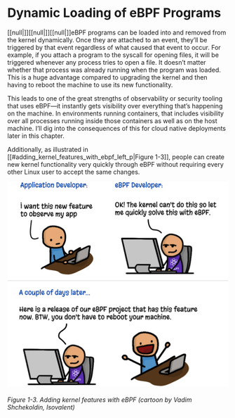 # Dynamic Loading of eBPF Programs

[[null|]][[null|]][[null|]]eBPF programs can be loaded into and removed from the kernel dynamically. Once they are attached to an event, they’ll be triggered by that event regardless of what caused that event to occur. For example, if you attach a program to the syscall for opening files, it will be triggered whenever any process tries to open a file. It doesn’t matter whether that process was already running when the program was loaded. This is a huge advantage compared to upgrading the kernel and then having to reboot the machine to use its new functionality.

This leads to one of the great strengths of observability or security tooling that uses eBPF—it instantly gets visibility over everything that’s happening on the machine. In environments running containers, that includes visibility over all processes running inside those containers as well as on the host machine. I’ll dig into the consequences of this for cloud native deployments later in this chapter.

Additionally, as illustrated in [[#adding_kernel_features_with_ebpf_left_p|Figure 1-3]], people can create new kernel functionality very quickly through eBPF without requiring every other Linux user to accept the same changes.

![Adding kernel features with eBPF (cartoon by Vadim Shchekoldin, Isovalent)](/Learning%20eBPF%20Programming%20the%20Linux%20Kernel%20for%20Enhanced%20Observability,%20Networking,%20and%20Security%20(Liz%20Rice)%20(Z-Library)/images/lebp_0103.png)

###### Figure 1-3. Adding kernel features with eBPF (cartoon by Vadim Shchekoldin, Isovalent)